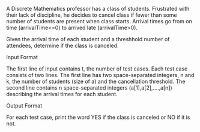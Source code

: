 
A Discrete Mathematics professor has a class of students. Frustrated with their lack of discipline,
he decides to cancel class if fewer than some number of students are present when class starts. Arrival times go from on time 
(arrivalTime<=0) to arrived late (arrivalTime>0).

Given the arrival time of each student and a threshhold number of attendees, determine if the class is canceled.

Input Format

The first line of input contains t, the number of test cases.
Each test case consists of two lines.
The first line has two space-separated integers, n and k, the number of students (size of a) and the cancellation threshold.
The second line contains n space-separated integers (a[1],a[2],....,a[n]) describing the arrival times for each student.

Output Format

For each test case, print the word YES if the class is canceled or NO if it is not.
